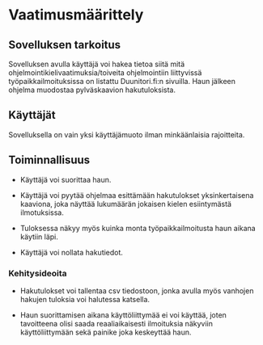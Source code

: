# Vaatimusmäärittely

## Sovelluksen tarkoitus

Sovelluksen avulla käyttäjä voi hakea tietoa siitä mitä ohjelmointikielivaatimuksia/toiveita ohjelmointiin
liittyvissä työpaikkailmoituksissa on listattu Duunitori.fi:n sivuilla. Haun jälkeen ohjelma muodostaa pylväskaavion hakutuloksista.

## Käyttäjät

Sovelluksella on vain yksi käyttäjämuoto ilman minkäänlaisia rajoitteita.

## Toiminnallisuus

- Käyttäjä voi suorittaa haun.

- Käyttäjä voi pyytää ohjelmaa esittämään hakutulokset yksinkertaisena kaaviona,
joka näyttää lukumäärän jokaisen kielen esiintymästä ilmotuksissa.
- Tuloksessa näkyy myös kuinka monta työpaikkailmoitusta haun aikana käytiin läpi.

- Käyttäjä voi nollata hakutiedot. 


### Kehitysideoita
- Hakutulokset voi tallentaa csv tiedostoon, jonka avulla myös vanhojen hakujen tuloksia
voi halutessa katsella.

- Haun suorittamisen aikana käyttöliittymää ei voi käyttää, joten tavoitteena olisi saada reaaliaikaisesti
ilmoituksia näkyviin käyttöliittymään sekä painike joka keskeyttää haun.



